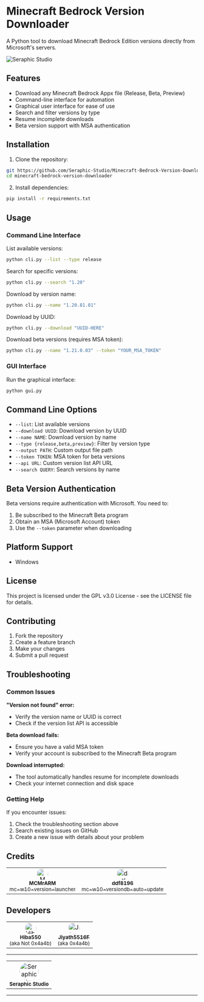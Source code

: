 # Minecraft Bedrock Version Downloader

A Python tool to download Minecraft Bedrock Edition versions directly from Microsoft's servers.

<img src="https://media.discordapp.net/attachments/1209366891051618394/1393588270377734274/image.png?ex=6873b7b7&is=68726637&hm=398d40ab732631e2c2292b6232699c0ed3b6d075c8f790c1136aee16872d7b7f&=&format=webp&quality=lossless" width="auto;" alt="Seraphic Studio"/>

## Features

- Download any Minecraft Bedrock Appx file (Release, Beta, Preview)
- Command-line interface for automation
- Graphical user interface for ease of use
- Search and filter versions by type
- Resume incomplete downloads
- Beta version support with MSA authentication

## Installation

1. Clone the repository:

```bash
git https://github.com/Seraphic-Studio/Minecraft-Bedrock-Version-Downloader.git
cd minecraft-bedrock-version-downloader
```

2. Install dependencies:

```bash
pip install -r requirements.txt
```

## Usage

### Command Line Interface

List available versions:

```bash
python cli.py --list --type release
```

Search for specific versions:

```bash
python cli.py --search "1.20"
```

Download by version name:

```bash
python cli.py --name "1.20.81.01"
```

Download by UUID:

```bash
python cli.py --download "UUID-HERE"
```

Download beta versions (requires MSA token):

```bash
python cli.py --name "1.21.0.03" --token "YOUR_MSA_TOKEN"
```

### GUI Interface

Run the graphical interface:

```bash
python gui.py
```

## Command Line Options

- `--list`: List available versions
- `--download UUID`: Download version by UUID
- `--name NAME`: Download version by name
- `--type {release,beta,preview}`: Filter by version type
- `--output PATH`: Custom output file path
- `--token TOKEN`: MSA token for beta versions
- `--api URL`: Custom version list API URL
- `--search QUERY`: Search versions by name

## Beta Version Authentication

Beta versions require authentication with Microsoft. You need to:

1. Be subscribed to the Minecraft Beta program
2. Obtain an MSA (Microsoft Account) token
3. Use the `--token` parameter when downloading

## Platform Support

- Windows

## License

This project is licensed under the GPL v3.0 License - see the LICENSE file for details.

## Contributing

1. Fork the repository
2. Create a feature branch
3. Make your changes
4. Submit a pull request

## Troubleshooting

### Common Issues

**"Version not found" error:**

- Verify the version name or UUID is correct
- Check if the version list API is accessible

**Beta download fails:**

- Ensure you have a valid MSA token
- Verify your account is subscribed to the Minecraft Beta program

**Download interrupted:**

- The tool automatically handles resume for incomplete downloads
- Check your internet connection and disk space

### Getting Help

If you encounter issues:

1. Check the troubleshooting section above
2. Search existing issues on GitHub
3. Create a new issue with details about your problem

## Credits

<table align="center">
  <tr>
    <td align="center">
      <a href="https://github.com/MCMrARM">
        <img src="https://avatars.githubusercontent.com/u/5191659?v=4" style="border-radius: 50%;" width="30px;" alt="MCMrARM"/><br />
        <sub><b>MCMrARM</b></sub>
      </a>
      <br />
      <a href="https://github.com/MCMrARM/mc-w10-version-launcher"><sub>mc-w10-version-launcher</sub></a>
    </td>
    <td align="center">
      <a href="https://github.com/ddf8196">
        <img src="https://avatars.githubusercontent.com/u/73578766?v=4" style="border-radius: 50%;" width="30px;" alt="ddf8196"/><br />
        <sub><b>ddf8196</b></sub>
      </a>
      <br />
      <a href="https://github.com/ddf8196/mc-w10-versiondb-auto-update"><sub>mc-w10-versiondb-auto-update</sub></a>
    </td>
  </tr>
</table>

## Developers

<table align="center">
  <tr>
    <td align="center">
      <a href="https://github.com/Hiba550">
        <img src="https://avatars.githubusercontent.com/u/132037918?v=4" style="border-radius: 50%;" width="30px;" alt="Hiba550"/><br />
        <sub><b>Hiba550</b></sub>
      </a>
      <br />
      <sub>(aka Not 0x4a4b)</sub>
    </td>
    <td align="center">
      <a href="https://github.com/Jiyath5516F">
        <img src="https://avatars.githubusercontent.com/u/75976630?v=4" style="border-radius: 50%;" width="30px;" alt="Jiyath5516F"/><br />
        <sub><b>Jiyath5516F</b></sub>
      </a>
      <br />
      <sub>(aka 0x4a4b)</sub>
    </td>
  </tr>
</table>

---

<table align="center">
  <tr>
    <td align="center">
      <a href="https://github.com/Seraphic-Studio">
        <img src="https://avatars.githubusercontent.com/u/220401186?s=200&v=4" style="border-radius: 50%;" width="50px;" alt="Seraphic Studio"/><br />
        <sub><b>Seraphic Studio</b></sub>
      </a>
      <br />
    </td>
  </tr>
</table>

---
